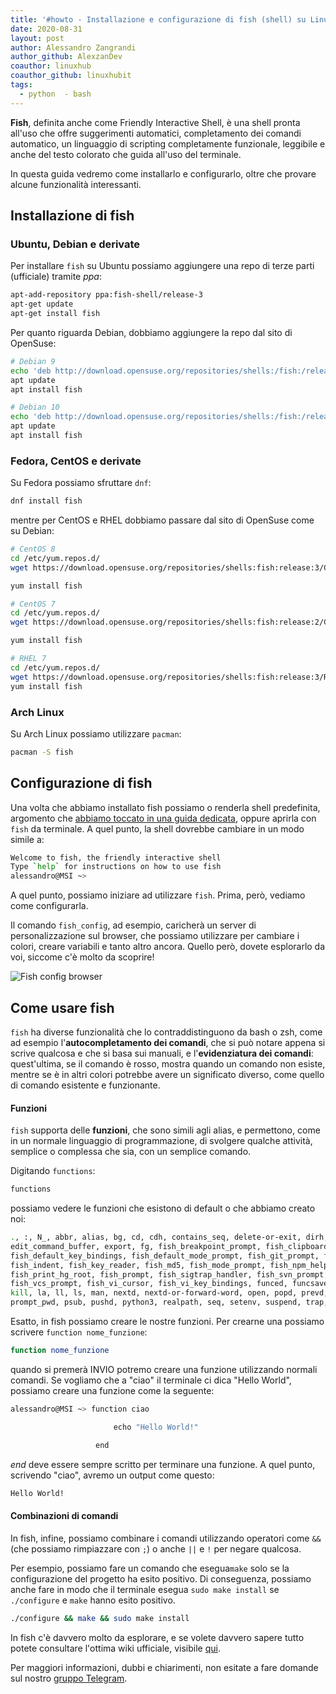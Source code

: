 ```yaml
---
title: '#howto - Installazione e configurazione di fish (shell) su Linux'
date: 2020-08-31
layout: post
author: Alessandro Zangrandi
author_github: AlexzanDev
coauthor: linuxhub
coauthor_github: linuxhubit
tags:
  - python  - bash
---
```

**Fish**, definita anche come Friendly Interactive Shell, è una shell pronta all'uso che offre suggerimenti automatici, completamento dei comandi automatico, un linguaggio di scripting completamente funzionale, leggibile e anche del testo colorato che guida all'uso del terminale.

In questa guida vedremo come installarlo e configurarlo, oltre che provare alcune funzionalità interessanti.

## Installazione di fish

### Ubuntu, Debian e derivate

Per installare `fish` su Ubuntu possiamo aggiungere una repo di terze parti (ufficiale) tramite *ppa*:

```bash
apt-add-repository ppa:fish-shell/release-3
apt-get update
apt-get install fish
```

Per quanto riguarda Debian, dobbiamo aggiungere la repo dal sito di OpenSuse:

```bash
# Debian 9
echo 'deb http://download.opensuse.org/repositories/shells:/fish:/release:/3/Debian_9.0/ /' | sudo tee /etc/apt/sources.list.d/shells:fish:release:3.list
apt update
apt install fish

# Debian 10
echo 'deb http://download.opensuse.org/repositories/shells:/fish:/release:/3/Debian_10/ /' | sudo tee /etc/apt/sources.list.d/shells:fish:release:3.list
apt update
apt install fish
```

### Fedora, CentOS e derivate

Su Fedora possiamo sfruttare `dnf`:

```bash
dnf install fish
```

mentre per CentOS e RHEL dobbiamo passare dal sito di OpenSuse come su Debian:

```bash
# CentOS 8
cd /etc/yum.repos.d/
wget https://download.opensuse.org/repositories/shells:fish:release:3/CentOS_8/shells:fish:release:3.repo

yum install fish

# CentOS 7
cd /etc/yum.repos.d/
wget https://download.opensuse.org/repositories/shells:fish:release:2/CentOS_7/shells:fish:release:2.repo

yum install fish

# RHEL 7
cd /etc/yum.repos.d/
wget https://download.opensuse.org/repositories/shells:fish:release:3/RHEL_7/shells:fish:release:3.repo
yum install fish
```

### Arch Linux

Su Arch Linux possiamo utilizzare `pacman`:

```bash
pacman -S fish

```

## Configurazione di fish

Una volta che abbiamo installato fish possiamo o renderla shell predefinita, argomento che [abbiamo toccato in una guida dedicata](https://linuxhub.it/articles/howto-come-cambiare-la-shell-di-default-su-linux), oppure aprirla con `fish` da terminale. A quel punto, la shell dovrebbe cambiare in un modo simile a:

```bash
Welcome to fish, the friendly interactive shell
Type `help` for instructions on how to use fish
alessandro@MSI ~>
```

A quel punto, possiamo iniziare ad utilizzare `fish`. Prima, però, vediamo come configurarla. 

Il comando `fish_config`, ad esempio, caricherà un server di personalizzazione sul browser, che possiamo utilizzare per cambiare i colori, creare variabili e tanto altro ancora. Quello però, dovete esplorarlo da voi, siccome c'è molto da scoprire!

![Fish config browser](storage/fish-config-browser.jpg)

## Come usare fish

`fish` ha diverse funzionalità che lo contraddistinguono da bash o zsh, come ad esempio l'**autocompletamento dei comandi**, che si può notare appena si scrive qualcosa e che si basa sui manuali, e l'**evidenziatura dei comandi**: quest'ultima, se il comando è rosso, mostra quando un comando non esiste, mentre se è in altri colori potrebbe avere un significato diverso, come quello di comando esistente e funzionante.

#### Funzioni

`fish` supporta delle **funzioni**, che sono simili agli alias, e permettono, come in un normale linguaggio di programmazione, di svolgere qualche attività, semplice o complessa che sia, con un semplice comando.

Digitando `functions`:

```bash
functions
```

possiamo vedere le funzioni che esistono di default o che abbiamo creato noi:

```bash
., :, N_, abbr, alias, bg, cd, cdh, contains_seq, delete-or-exit, dirh, dirs, disown, down-or-search,
edit_command_buffer, export, fg, fish_breakpoint_prompt, fish_clipboard_copy, fish_clipboard_paste, fish_config,
fish_default_key_bindings, fish_default_mode_prompt, fish_git_prompt, fish_hg_prompt, fish_hybrid_key_bindings,
fish_indent, fish_key_reader, fish_md5, fish_mode_prompt, fish_npm_helper, fish_opt, fish_print_git_action,
fish_print_hg_root, fish_prompt, fish_sigtrap_handler, fish_svn_prompt, fish_title, fish_update_completions,
fish_vcs_prompt, fish_vi_cursor, fish_vi_key_bindings, funced, funcsave, grep, help, history, home, hostname, isatty,
kill, la, ll, ls, man, nextd, nextd-or-forward-word, open, popd, prevd, prevd-or-backward-word, prompt_hostname,
prompt_pwd, psub, pushd, python3, realpath, seq, setenv, suspend, trap, type, umask, up-or-search, vared, wait,
```

Esatto, in fish possiamo creare le nostre funzioni. Per crearne una possiamo scrivere `function nome_funzione`:

```bash
function nome_funzione
```

quando si premerà INVIO potremo creare una funzione utilizzando normali comandi. Se vogliamo che a "ciao" il terminale ci dica "Hello World", possiamo creare una funzione come la seguente:

```bash
alessandro@MSI ~> function ciao

                       echo "Hello World!"

                   end
```

*end* deve essere sempre scritto per terminare una funzione. A quel punto, scrivendo "ciao", avremo un output come questo:

```bash
Hello World!
```

#### Combinazioni di comandi

In fish, infine, possiamo combinare i comandi utilizzando operatori come `&&` (che possiamo rimpiazzare con `;`) o anche `||` e `!` per negare qualcosa.

Per esempio, possiamo fare un comando che esegua`make` solo se la configurazione del progetto ha esito positivo. Di conseguenza, possiamo anche fare in modo che il terminale esegua `sudo make install` se `./configure` e `make` hanno esito positivo.

```bash
./configure && make && sudo make install
```

In fish c'è davvero molto da esplorare, e se volete davvero sapere tutto potete consultare l'ottima wiki ufficiale, visibile [qui](https://fishshell.com/docs/current/index.html).

Per maggiori informazioni, dubbi e chiarimenti, non esitate a fare domande sul nostro [gruppo Telegram](https://t.me/linuxpeople).